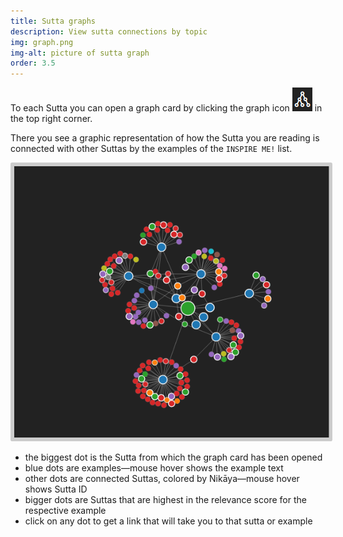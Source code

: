 ```yaml
---
title: Sutta graphs
description: View sutta connections by topic
img: graph.png
img-alt: picture of sutta graph
order: 3.5
---
```


To each Sutta you can open a graph card by clicking the graph icon <img src="img/graphicon.png" alt="graph icon"> in the top right corner.

There you see a graphic representation of how the Sutta you are reading is connected with other Suttas by the examples of the `INSPIRE ME!` list.

<img src="img/mn44-en.png" alt="graph of MN 44" style="padding: 0.4em; border-radius: 0.2em; background: #cccccc;">

- the biggest dot is the Sutta from which the graph card has been opened
- blue dots are examples—mouse hover shows the example text
- other dots are connected Suttas, colored by Nikāya—mouse hover shows Sutta ID
- bigger dots are Suttas that are highest in the relevance score for the respective example
- click on any dot to get a link that will take you to that sutta or example

